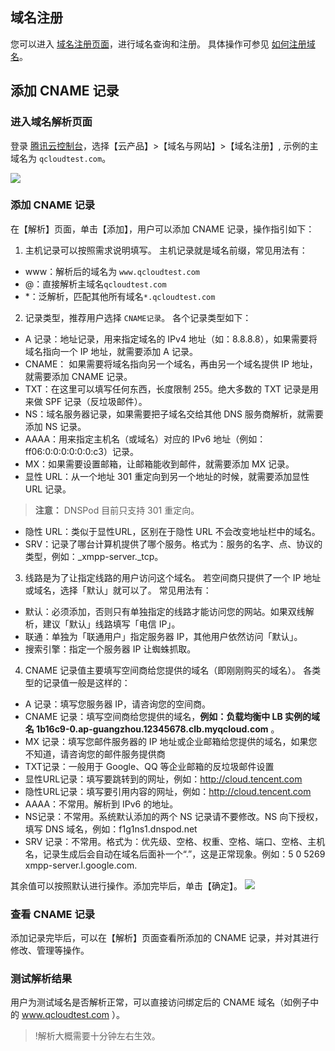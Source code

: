 ## 域名注册
您可以进入 [域名注册页面](https://cloud.tencent.com/product/dm.html)，进行域名查询和注册。
具体操作可参见 [如何注册域名](https://cloud.tencent.com/doc/product/242/3717)。
## 添加 CNAME 记录
### 进入域名解析页面
登录 [腾讯云控制台](https://console.cloud.tencent.com/)，选择【云产品】>【域名与网站】>【域名注册】, 示例的主域名为 `qcloudtest.com`。

![](https://main.qcloudimg.com/raw/d1bbd98f683f7b768dff3001d09804f8.png)

### 添加 CNAME 记录
在【解析】页面，单击【添加】，用户可以添加 CNAME 记录，操作指引如下：
1. 主机记录可以按照需求说明填写。
主机记录就是域名前缀，常见用法有：
 - www：解析后的域名为 `www.qcloudtest.com`
 - @：直接解析主域名`qcloudtest.com`
 - \*：泛解析，匹配其他所有域名`*.qcloudtest.com`
2. 记录类型，推荐用户选择 `CNAME记录`。
各个记录类型如下：
 - A 记录：地址记录，用来指定域名的 IPv4 地址（如：8.8.8.8），如果需要将域名指向一个 IP 地址，就需要添加 A 记录。
 - CNAME： 如果需要将域名指向另一个域名，再由另一个域名提供 IP 地址，就需要添加 CNAME 记录。
 - TXT：在这里可以填写任何东西，长度限制 255。绝大多数的 TXT 记录是用来做 SPF 记录（反垃圾邮件）。
 - NS：域名服务器记录，如果需要把子域名交给其他 DNS 服务商解析，就需要添加 NS 记录。
 - AAAA：用来指定主机名（或域名）对应的 IPv6 地址（例如：ff06:0:0:0:0:0:0:c3）记录。
 - MX：如果需要设置邮箱，让邮箱能收到邮件，就需要添加 MX 记录。
 - 显性 URL：从一个地址 301 重定向到另一个地址的时候，就需要添加显性 URL 记录。
  >**注意：**
  >DNSPod 目前只支持 301 重定向。
 - 隐性 URL：类似于显性URL，区别在于隐性 URL 不会改变地址栏中的域名。
 - SRV：记录了哪台计算机提供了哪个服务。格式为：服务的名字、点、协议的类型，例如：_xmpp-server._tcp。

3. 线路是为了让指定线路的用户访问这个域名。
若空间商只提供了一个 IP 地址或域名，选择「默认」就可以了。
常见用法有：
 - 默认：必须添加，否则只有单独指定的线路才能访问您的网站。如果双线解析，建议「默认」线路填写「电信 IP」。
 - 联通：单独为「联通用户」指定服务器 IP，其他用户依然访问「默认」。
 - 搜索引擎：指定一个服务器 IP 让蜘蛛抓取。

4. CNAME 记录值主要填写空间商给您提供的域名（即刚刚购买的域名）。
各类型的记录值一般是这样的：
 - A 记录：填写您服务器 IP，请咨询您的空间商。
 - CNAME 记录：填写空间商给您提供的域名，**例如：负载均衡中 LB 实例的域名 1b16c9-0.ap-guangzhou.12345678.clb.myqcloud.com** 。
 - MX 记录：填写您邮件服务器的 IP 地址或企业邮箱给您提供的域名，如果您不知道，请咨询您的邮件服务提供商
 - TXT记录：一般用于 Google、QQ 等企业邮箱的反垃圾邮件设置
 - 显性URL记录：填写要跳转到的网址，例如：http://cloud.tencent.com
 - 隐性URL记录：填写要引用内容的网址，例如：http://cloud.tencent.com
 - AAAA：不常用。解析到 IPv6 的地址。
 - NS记录：不常用。系统默认添加的两个 NS 记录请不要修改。NS 向下授权，填写 DNS 域名，例如：f1g1ns1.dnspod.net
 - SRV 记录：不常用。格式为：优先级、空格、权重、空格、端口、空格、主机名，记录生成后会自动在域名后面补一个“.”，这是正常现象。例如：5 0 5269 xmpp-server.l.google.com.

 其余值可以按照默认进行操作。添加完毕后，单击【确定】。
![](https://main.qcloudimg.com/raw/5de5b4f019cd90afa70b8506f93e1850.png)

### 查看 CNAME 记录
添加记录完毕后，可以在【解析】页面查看所添加的 CNAME 记录，并对其进行修改、管理等操作。

### 测试解析结果
用户为测试域名是否解析正常，可以直接访问绑定后的 CNAME 域名（如例子中的 www.qcloudtest.com ）。
>!解析大概需要十分钟左右生效。
